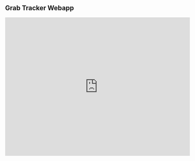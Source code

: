 ## Grab Tracker Webapp

<iframe width="600" height="450" style="border:0" loading="lazy" allowfullscreen src="https://www.google.com/maps/embed/v1/place?q=14.5707117%2C%20121.0693&key=AIzaSyBFE_OsaMd_Ro4V9OUEBYnJKQoy2xFhZFA"></iframe>
